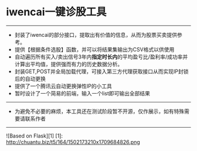 

**iwencai一键诊股工具**
====================


----------

- 封装了iwencai的部分接口，提取出有价值的信息，从而为股票买卖提供参考。
- 提供【根据条件选股】函数，并可以将结果集输出为CSV格式以供使用
- 自动遍历所有买入/卖出信号3年内**指定时长内**的平均盈亏比/盈利率/成功率并计算出平均值，提供强而有力的历史数据分析。
- 封装GET,POST并全局加载代理，可接入第三方代理获取接口从而实现IP封锁后的自动更换
- 提供了一个腾讯云自动更换弹性IP的小工具
- 暂时设计了一个简易的前端，输入一个list即可输出全部结果

----------

- 为避免不必要的麻烦，本工具还在测试阶段暂不开源，仅作展示，如有特殊需要请联系作者


----------


![Based on Flask][1]
  [1]: http://chuantu.biz/t5/164/1502173210x1709684826.png

